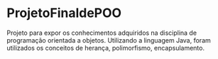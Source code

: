 # ProjetoFinaldePOO

Projeto para expor os conhecimentos adquiridos na disciplina de programação orientada a objetos.
Utilizando a linguagem Java, foram utilizados os conceitos de herança, polimorfismo, encapsulamento.
